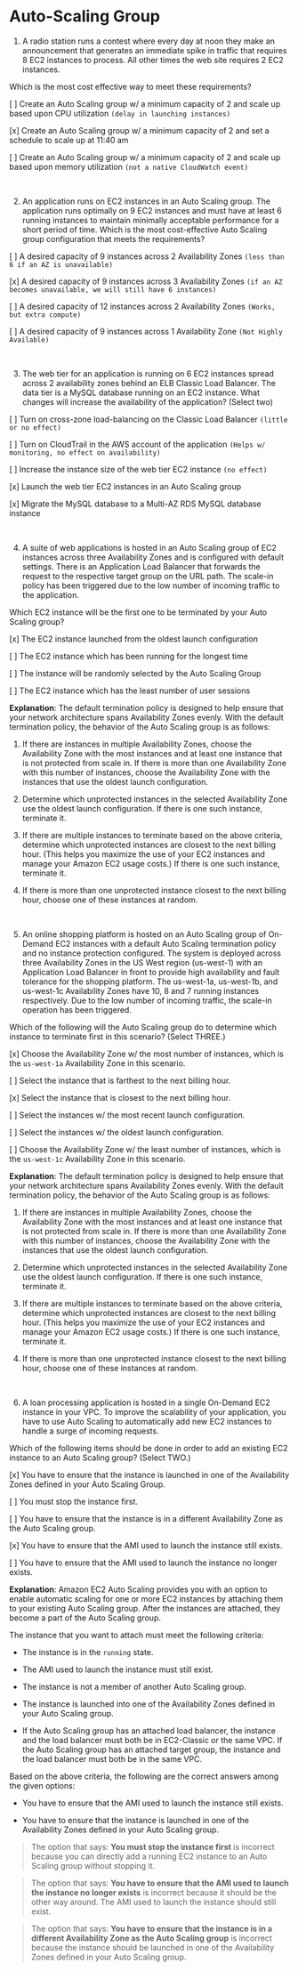 # Auto-Scaling Group

1. A radio station runs a contest where every day at noon they make an announcement that generates an immediate spike in traffic that requires 8 EC2 instances to process. All other times the web site requires 2 EC2 instances.

Which is the most cost effective way to meet these requirements?

[ ] Create an Auto Scaling group w/ a minimum capacity of 2 and scale up based upon CPU utilization `(delay in launching instances)`

[x] Create an Auto Scaling group w/ a minimum capacity of 2 and set a schedule to scale up at 11:40 am

[ ] Create an Auto Scaling group w/ a minimum capacity of 2 and scale up based upon memory utilization `(not a native CloudWatch event)`

<br />

2. An application runs on EC2 instances in an Auto Scaling group. The application runs optimally on 9 EC2 instances and must have at least 6 running instances to maintain minimally acceptable performance for a short period of time. Which is the most cost-effective Auto Scaling group configuration that meets the requirements?

[ ] A desired capacity of 9 instances across 2 Availability Zones `(less than 6 if an AZ is unavailable)`

[x] A desired capacity of 9 instances across 3 Availability Zones `(if an AZ becomes unavailable, we will still have 6 instances)`

[ ] A desired capacity of 12 instances across 2 Availability Zones `(Works, but extra compute)`

[ ] A desired capacity of 9 instances across 1 Availability Zone `(Not Highly Available)`

<br />

3. The web tier for an application is running on 6 EC2 instances spread across 2 availability zones behind an ELB Classic Load Balancer. The data tier is a MySQL database running on an EC2 instance. What changes will increase the availability of the application? (Select two)

[ ] Turn on cross-zone load-balancing on the Classic Load Balancer `(little or no effect)`

[ ] Turn on CloudTrail in the AWS account of the application `(Helps w/ monitoring, no effect on availability)`

[ ] Increase the instance size of the web tier EC2 instance `(no effect)`

[x] Launch the web tier EC2 instances in an Auto Scaling group

[x] Migrate the MySQL database to a Multi-AZ RDS MySQL database instance

<br />

4. A suite of web applications is hosted in an Auto Scaling group of EC2 instances across three Availability Zones and is configured with default settings. There is an Application Load Balancer that forwards the request to the respective target group on the URL path. The scale-in policy has been triggered due to the low number of incoming traffic to the application.

Which EC2 instance will be the first one to be terminated by your Auto Scaling group?

[x] The EC2 instance launched from the oldest launch configuration

[ ] The EC2 instance which has been running for the longest time

[ ] The instance will be randomly selected by the Auto Scaling Group

[ ] The EC2 instance which has the least number of user sessions

**Explanation**: The default termination policy is designed to help ensure that your network architecture spans Availability Zones evenly. With the default termination policy, the behavior of the Auto Scaling group is as follows:

  1. If there are instances in multiple Availability Zones, choose the Availability Zone with the most instances and at least one instance that is not protected from scale in. If there is more than one Availability Zone with this number of instances, choose the Availability Zone with the instances that use the oldest launch configuration.

  2. Determine which unprotected instances in the selected Availability Zone use the oldest launch configuration. If there is one such instance, terminate it.

  3. If there are multiple instances to terminate based on the above criteria, determine which unprotected instances are closest to the next billing hour. (This helps you maximize the use of your EC2 instances and manage your Amazon EC2 usage costs.) If there is one such instance, terminate it.

  4. If there is more than one unprotected instance closest to the next billing hour, choose one of these instances at random.

<br />

5. An online shopping platform is hosted on an Auto Scaling group of On-Demand EC2 instances with a default Auto Scaling termination policy and no instance protection configured. The system is deployed across three Availability Zones in the US West region (us-west-1) with an Application Load Balancer in front to provide high availability and fault tolerance for the shopping platform. The us-west-1a, us-west-1b, and us-west-1c Availability Zones have 10, 8 and 7 running instances respectively. Due to the low number of incoming traffic, the scale-in operation has been triggered.   

Which of the following will the Auto Scaling group do to determine which instance to terminate first in this scenario? (Select THREE.)

[x] Choose the Availability Zone w/ the most number of instances, which is the `us-west-1a` Availability Zone in this scenario.

[ ] Select the instance that is farthest to the next billing hour.

[x] Select the instance that is closest to the next billing hour.

[ ] Select the instances w/ the most recent launch configuration.

[ ] Select the instances w/ the oldest launch configuration.

[ ] Choose the Availability Zone w/ the least number of instances, which is the `us-west-1c` Availability Zone in this scenario.

**Explanation**: The default termination policy is designed to help ensure that your network architecture spans Availability Zones evenly. With the default termination policy, the behavior of the Auto Scaling group is as follows:

  1. If there are instances in multiple Availability Zones, choose the Availability Zone with the most instances and at least one instance that is not protected from scale in. If there is more than one Availability Zone with this number of instances, choose the Availability Zone with the instances that use the oldest launch configuration.

  2. Determine which unprotected instances in the selected Availability Zone use the oldest launch configuration. If there is one such instance, terminate it.

  3. If there are multiple instances to terminate based on the above criteria, determine which unprotected instances are closest to the next billing hour. (This helps you maximize the use of your EC2 instances and manage your Amazon EC2 usage costs.) If there is one such instance, terminate it.

  4. If there is more than one unprotected instance closest to the next billing hour, choose one of these instances at random.

<br />

6. A loan processing application is hosted in a single On-Demand EC2 instance in your VPC. To improve the scalability of your application, you have to use Auto Scaling to automatically add new EC2 instances to handle a surge of incoming requests.

Which of the following items should be done in order to add an existing EC2 instance to an Auto Scaling group? (Select TWO.)

[x] You have to ensure that the instance is launched in one of the Availability Zones defined in your Auto Scaling Group.

[ ] You must stop the instance first.

[ ] You have to ensure that the instance is in a different Availability Zone as the Auto Scaling group.

[x] You have to ensure that the AMI used to launch the instance still exists.

[ ] You have to ensure that the AMI used to launch the instance no longer exists.

**Explanation**: Amazon EC2 Auto Scaling provides you with an option to enable automatic scaling for one or more EC2 instances by attaching them to your existing Auto Scaling group. After the instances are attached, they become a part of the Auto Scaling group.

The instance that you want to attach must meet the following criteria:

* The instance is in the `running` state.

* The AMI used to launch the instance must still exist.

* The instance is not a member of another Auto Scaling group.

* The instance is launched into one of the Availability Zones defined in your Auto Scaling group.

* If the Auto Scaling group has an attached load balancer, the instance and the load balancer must both be in EC2-Classic or the same VPC. If the Auto Scaling group has an attached target group, the instance and the load balancer must both be in the same VPC.

Based on the above criteria, the following are the correct answers among the given options:

* You have to ensure that the AMI used to launch the instance still exists.

* You have to ensure that the instance is launched in one of the Availability Zones defined in your Auto Scaling group.

> The option that says: **You must stop the instance first** is incorrect because you can directly add a running EC2 instance to an Auto Scaling group without stopping it.

> The option that says: **You have to ensure that the AMI used to launch the instance no longer exists** is incorrect because it should be the other way around. The AMI used to launch the instance should still exist.

> The option that says: **You have to ensure that the instance is in a different Availability Zone as the Auto Scaling group** is incorrect because the instance should be launched in one of the Availability Zones defined in your Auto Scaling group.

<br />
